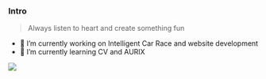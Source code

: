 ### Intro

> Always listen to heart and create something fun

- 🔭 I’m currently working on Intelligent Car Race and website development
- 🌱 I’m currently learning CV and AURIX


<a href="https://github.com/MrAMS">
  <img align="center" src="https://github-readme-stats.vercel.app/api/top-langs/?username=MrAMS&layout=compact" />
</a>

<!--
**MrAMS/MrAMS** is a ✨ _special_ ✨ repository because its `README.md` (this file) appears on your GitHub profile.

Here are some ideas to get you started:

- 🔭 I’m currently working on ...
- 🌱 I’m currently learning ...
- 👯 I’m looking to collaborate on ...
- 🤔 I’m looking for help with ...
- 💬 Ask me about ...
- 📫 How to reach me: ...
- 😄 Pronouns: ...
- ⚡ Fun fact: ...
-->
